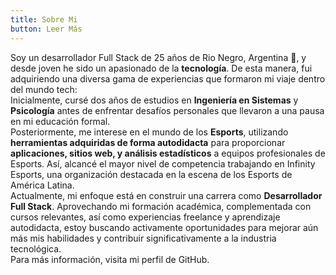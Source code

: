 ```yaml
---
title: Sobre Mi
button: Leer Más
---
```

Soy un desarrollador Full Stack de 25 años de Rio Negro, Argentina 🧉, y desde joven he sido un apasionado de la **tecnología**. De esta manera, fui adquiriendo una diversa gama de experiencias que formaron mi viaje dentro del mundo tech:  
Inicialmente, cursé dos años de estudios en **Ingeniería en Sistemas** y **Psicología** antes de enfrentar desafíos personales que llevaron a una pausa en mi educación formal.  
Posteriormente, me interese en el mundo de los **Esports**, utilizando **herramientas adquiridas de forma autodidacta** para proporcionar **aplicaciones, sitios web, y análisis estadísticos** a equipos profesionales de Esports. Así, alcancé el mayor nivel de competencia trabajando en Infinity Esports, una organización destacada en la escena de los Esports de América Latina.  
Actualmente, mi enfoque está en construir una carrera como **Desarrollador Full Stack**. Aprovechando mi formación académica, complementada con cursos relevantes, así como experiencias freelance y aprendizaje autodidacta, estoy buscando activamente oportunidades para mejorar aún más mis habilidades y contribuir significativamente a la industria tecnológica.  
Para más información, visita mi perfil de GitHub.